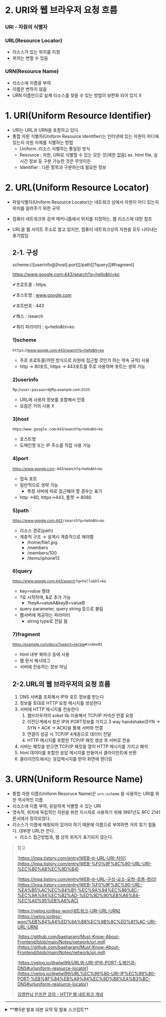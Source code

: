# 2. URI와 웹 브라우저 요청 흐름

<aside>

### URI - 자원의 식별자

<aside>

### URL(Resource Locator)

- 리소스가 있는 위치를 지정
- 위치는 변할 수 있음
</aside>

<aside>

### URN(Resource Name)

- 리소스에 이름을 부여
- 이름은 변하지 않음
- URN 이름만으로 실제 리소스를 찾을 수 있는 방법이 보편화 되어 있지 X
</aside>

</aside>

# 1. URI(Uniform Resource Identifier)

- URI는 URL과 URN을 포함하고 있다.
- 통합 자원 식별자(Uniform Resource Identifier)는 인터넷에 있는 자원이 어디에 있는지 자원 자체를 식별하는 방법
  - Uniform :리소스 식별하는 통일된 방식
  - Resource : 자원, URI로 식별할 수 있는 모든 것(제한 없음) ex. html file, 실시간 정보 등 구분 가능한 것은 무엇이든
  - Identifier : 다른 항목과 구분하는데 필요한 정보

# 2. URL(Uniform Resource Locator)

- 파일식별자(Uniform Resource Locator)는 네트워크 상에서 자원이 어디 있는지 위치를 알려주기 위한 규약
- 컴퓨터 네트워크와 검색 메커니즘에서 위치를 지정하는, 웹 리소스에 대한 참조
- URL을 웹 사이트 주소로 알고 있지만, 컴퓨터 네트워크상의 자원을 모두 나타내는 표기법임

  ## 2-1. 구성

  <aside>

  scheme://[userinfo@]host[:port][/path][?query][#fragment]

  </aside>

  <aside>

  https://www.google.com:443/search?q=hello&hl=ko

  </aside>

  ✔︎프로토콜 : https

  ✔︎호스트명 : www.google.com

  ✔︎포트번호 : 443

  ✔︎패스 : /search

  ✔︎쿼리 파라미터 : q=hello&hl=ko

  ### 1)scheme

  <aside>

  `https`<small>://www.google.com:443/search?q=hello&hl=ko</small>

  </aside>

  - 주로 프로토콜(어떤 방식으로 자원에 접근할 것인가 하는 약속 규칙) 사용
  - http → 80포트, https → 443포트를 주로 사용하며 포트는 생략 가능

  ### 2)userinfo

  <aside>

  <small>ftp://</small>`user:password@`<small>ftp.example.com:2025</small>

  </aside>

  - URL에 사용자 정보를 포함해서 인증
  - 요즘은 거의 사용 X

  ### 3)host

  <aside>

  <small>https://</small>`www.google.com`<small>:443/search?q=hello&hl=ko</small>

  </aside>

  - 호스트명
  - 도메인명 또는 IP 주소를 직접 사용 가능

  ### 4)port

  <aside>

  <small>https://www.google.com</small>`:443`<small>/search?q=hello&hl=ko</small>

  </aside>

  - 접속 포트
  - 일반적으로 생략 가능
    - 특정 서버에 따로 접근해야 할 경우는 표기
  - http →80, https→443, 톰캣 → 8080

  ### 5)path

  <aside>

  <small>https://www.google.com:443</small>`/search`<small>?q=hello&hl=ko</small>

  </aside>

  - 리소스 경로(path)
  - 계층적 구조 → 설계시 계층적으로 해야함
    - /home/file1.jpg
    - /members
    - /members/100
    - /items/iphone13

  ### 6)query

  <aside>

  <small>https://www.google.com:443/search</small>`?q=hello&hl=ko`

  </aside>

  - key=value 형태
  - ?로 시작하며, &로 추가 가능
    - ?keyA=valueA&keyB=valueB
  - query parameter, query string 등으로 불림
  - 웹서버에 제공하는 파라미터
    - string type로 전달 됨

  ### 7)fragment

  <aside>

  <small>https://example.com/docs/?search=recipe</small>`#index01`

  </aside>

  - html 내부 북마크 등에 사용
  - 웹 문서 해시태그
  - 서버에 전송하는 정보 아님

  ## 2-2.URL의 웹 브라우저의 요청 흐름

  1.  DNS 서버를 조회해서 IP와 포트 정보를 받는다
  2.  정보를 토대로 HTTP 요청 메시지를 생성한다
  3.  서버에 HTTP 메시지를 전송한다
      1. 웹브라우저의 soket lib 이용해서 TCP/IP 커넥션 연결 요청
      2. 이전단계에서 찾은 IP와 PORT정보를 가지고 3 way handshake(SYN → SYN + ACK → ACK)을 통해 서버와 연결
      3. 연결이 성공 시 TCP/IP 4계층으로 데이터 전달
      4. HTTP 메시지를 포함한 TCP/IP 패킷 생성 후 서버로 전송
  4.  서버는 패킷을 받으면 TCP/IP 패킷을 열어 HTTP 메시지를 가지고 해석
  5.  html 데이터를 포함한 응답 메시지를 만들어서 클라이언트에 반환
  6.  클라이언트에서는 응답메시지를 받아 화면에 렌더링

# 3. URN(Uniform Resource Name)

- 통합 자원 이름(Uniform Resoruce Name)은 `urn:scheme` 을 사용하는 URI를 위한 역사적인 이름
- 리소스에 이름 부여, 유일하게 식별할 수 있는 URI
- 영속적, 위치에 독립적인 자원을 위한 지시자로 사용하기 위해 1997년도 RFC 2141 문서에서 정의되었다.
- 리소스가 이름에 매핑되어 있어야 하기 때문에 이름으로 부여하면 거의 찾기 힘들다. 대부분 URL만 쓴다.
  - 리소스 접근방법과, 웹 상의 위치가 표기되지 않는다.

> 참고
>
> [https://inpa.tistory.com/entry/WEB-🌐-URL-URI-차이](https://inpa.tistory.com/entry/WEB-%F0%9F%8C%90-URL-URI-%EC%B0%A8%EC%9D%B4)
>
> [https://inpa.tistory.com/entry/WEB-🌐-URL-구성-요소-요청-흐름-정리](https://inpa.tistory.com/entry/WEB-%F0%9F%8C%90-URL-%EA%B5%AC%EC%84%B1-%EC%9A%94%EC%86%8C-%EC%9A%94%EC%B2%AD-%ED%9D%90%EB%A6%84-%EC%A0%95%EB%A6%AC)
>
> [https://velog.io/@ss-won/네트워크-URI-URL-URN](https://velog.io/@ss-won/%EB%84%A4%ED%8A%B8%EC%9B%8C%ED%81%AC-URI-URL-URN)
>
> [https://github.com/baeharam/Must-Know-About-Frontend/blob/main/Notes/network/uri.md](https://github.com/baeharam/Must-Know-About-Frontend/blob/main/Notes/network/uri.md)
>
> [https://velog.io/@wlwl99/URL와-URI-IP와-PORT-도메인과-DNS#urluniform-resource-locator](https://velog.io/@wlwl99/URL%EC%99%80-URI-IP%EC%99%80-PORT-%EB%8F%84%EB%A9%94%EC%9D%B8%EA%B3%BC-DNS#urluniform-resource-locator)
>
> [김영한님 인프런 강의 - HTTP 웹 네트워크 개념](https://www.inflearn.com/course/http-%EC%9B%B9-%EB%84%A4%ED%8A%B8%EC%9B%8C%ED%81%AC)

---

<details>
 <summary>
   **😎5분 발표 대본 요약 및 발표 스크립트**
 </summary>

**1. 요약 정리 (대본 개요)**

URI(Uniform Resource Identifier)는 웹에서 자원을 식별하는 방식으로, 크게 URL과 URN을 포함합니다.

- **URL(Uniform Resource Locator)**: 자원의 위치를 나타내며, 웹사이트 주소뿐만 아니라 네트워크상의 모든 자원을 나타낼 수 있습니다.
- **URN(Uniform Resource Name)**: 변하지 않는 고유한 이름을 부여하지만, 실제로 리소스를 찾는 방법이 보편화되지 않아 URL이 더 많이 사용됩니다.
- **URL 구성 요소**: scheme(프로토콜), host(도메인/IP), port, path(자원 경로), query(쿼리 파라미터), fragment(문서 내부 북마크)
- **웹 브라우저 요청 흐름**:
  1. DNS를 통해 IP 주소와 포트 정보를 찾음
  2. HTTP 요청 메시지 생성
  3. TCP/IP를 이용해 서버에 요청 전송
  4. 서버가 요청을 해석하고 응답 반환
  5. 클라이언트가 응답을 받아 화면에 렌더링

---

## **2. 실제 발표 스크립트**

👋 안녕하세요! 오늘은 **웹에서 자원을 식별하는 방식인 URI**에 대해 설명드리겠습니다.

### **1. URI란?**

웹에서 특정 자원을 찾으려면 **식별자(Identifier)**가 필요합니다.  
이걸 통합한 개념이 바로 **URI(Uniform Resource Identifier)**입니다.

URI는 두 가지로 나뉩니다.

1. **URL(Uniform Resource Locator)**: 웹에서 흔히 보는 주소, 즉 자원의 위치를 나타냅니다.
   - 예: `https://www.google.com/search?q=hello`
2. **URN(Uniform Resource Name)**: 자원에 고유한 이름을 부여하지만, URL처럼 쉽게 찾을 수 있는 구조는 아닙니다.

### **2. URL의 구성 요소**

URL은 여러 부분으로 구성되는데요, 예제와 함께 살펴보겠습니다.  
💡 예제: `https://www.google.com:443/search?q=hello&hl=ko`

- **scheme(프로토콜)** → `https` (웹사이트와 소통하는 방식)
- **host(도메인)** → `www.google.com`
- **port(포트 번호)** → `443` (https 기본 포트, 생략 가능)
- **path(자원 경로)** → `/search` (검색 페이지)
- **query(쿼리 파라미터)** → `q=hello&hl=ko` (검색어 및 언어 설정)
- **fragment(해시태그)** → HTML 문서 내부 특정 위치를 가리킴

### **3. URL 요청 흐름 (웹 브라우저 동작 원리)**

웹사이트에 접속하면 어떻게 동작할까요?

1. 브라우저는 **DNS 서버**에서 도메인에 해당하는 **IP 주소와 포트**를 찾습니다.
2. 이 정보를 바탕으로 **HTTP 요청 메시지**를 만듭니다.
3. **TCP/IP 연결**을 통해 서버에 요청을 보냅니다.
4. 서버가 요청을 해석하고 **응답 메시지**(HTML 등)를 보냅니다.
5. 브라우저가 응답을 받아 **웹페이지를 렌더링**합니다.

즉, **URL을 입력하면, 네트워크 요청을 거쳐 웹페이지가 표시**되는 것이죠!

### **4. 마무리**

오늘은 URI, URL, 그리고 웹 브라우저의 요청 흐름에 대해 알아보았습니다.  
이제 웹사이트 주소를 보면 **어떤 구조로 이루어졌는지**, 그리고 **브라우저가 어떻게 동작하는지** 이해가 되셨을 겁니다.  
감사합니다! 😊

---

## **3. 핵심 질문 및 답변**

<details>
  <summary>📌 **Q1. URI, URL, URN의 차이점은 무엇인가요?**</summary>
  
  👉 **URI(Uniform Resource Identifier)**는 자원을 식별하는 모든 방식을 포함하는 개념입니다.  
  👉 **URL(Uniform Resource Locator)**은 자원의 "위치"를 나타내며, 우리가 흔히 보는 웹 주소입니다.  
  👉 **URN(Uniform Resource Name)**은 자원의 "고유한 이름"을 지정하지만, 실제로 찾는 방법이 보편화되지 않아 거의 사용되지 않습니다.  
</details>

<details>
  <summary>📌 **Q2. URL의 주요 구성 요소는 무엇이며, 각각의 역할은?**</summary>
  
  👉 URL은 **scheme, host, port, path, query, fragment**로 구성됩니다.  
  - **scheme(프로토콜)** → 자원에 접근하는 방식 (ex. HTTP, HTTPS, FTP)  
  - **host(도메인/IP)** → 서버 주소 (ex. `www.google.com`)  
  - **port(포트 번호)** → 기본값이 있으면 생략 가능 (ex. HTTP: 80, HTTPS: 443)  
  - **path(경로)** → 특정 자원의 위치 (ex. `/search`)  
  - **query(쿼리 파라미터)** → 검색어나 추가 정보 전달 (ex. `q=hello&hl=ko`)  
  - **fragment(해시태그)** → 문서 내 특정 부분 참조 (ex. `#index01`)  
</details>

<details>
  <summary>📌 **Q3. 웹 브라우저가 URL을 입력하면 어떤 과정을 거쳐 웹사이트가 로딩되나요?**</summary>
  
  1. **DNS 조회** → 도메인명을 IP 주소와 매칭  
  2. **HTTP 요청 생성** → 요청 메시지를 만듦  
  3. **TCP/IP 연결** → 서버와 3-way handshake 후 요청 전송  
  4. **서버 응답 처리** → HTML, CSS, JavaScript 등을 반환  
  5. **웹페이지 렌더링** → 브라우저가 응답을 해석해 화면 출력  
</details>

---

</details>
